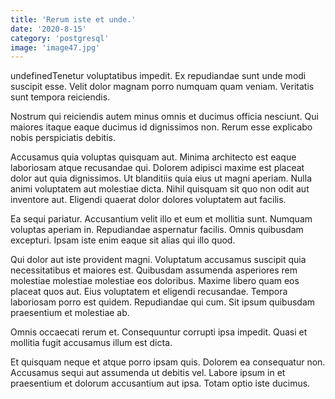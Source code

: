 ```yaml
---
title: 'Rerum iste et unde.'
date: '2020-8-15'
category: 'postgresql'
image: 'image47.jpg'
---
```


undefinedTenetur voluptatibus impedit. Ex repudiandae sunt unde modi suscipit esse. Velit dolor magnam porro numquam quam veniam. Veritatis sunt tempora reiciendis.
 Nostrum qui reiciendis autem minus omnis et ducimus officia nesciunt. Qui maiores itaque eaque ducimus id dignissimos non. Rerum esse explicabo nobis perspiciatis debitis.
 Accusamus quia voluptas quisquam aut. Minima architecto est eaque laboriosam atque recusandae qui. Dolorem adipisci maxime est placeat dolor aut quia dignissimos.
Ut blanditiis quia eius ut magni aperiam. Nulla animi voluptatem aut molestiae dicta. Nihil quisquam sit quo non odit aut inventore aut. Eligendi quaerat dolor dolores voluptatem aut facilis.
 Ea sequi pariatur. Accusantium velit illo et eum et mollitia sunt. Numquam voluptas aperiam in. Repudiandae aspernatur facilis. Omnis quibusdam excepturi. Ipsam iste enim eaque sit alias qui illo quod.
 Qui dolor aut iste provident magni. Voluptatum accusamus suscipit quia necessitatibus et maiores est. Quibusdam assumenda asperiores rem molestiae molestiae molestiae eos doloribus. Maxime libero quam eos placeat quos aut.
Eius voluptatem et eligendi recusandae. Tempora laboriosam porro est quidem. Repudiandae qui cum. Sit ipsum quibusdam praesentium et molestiae ab.
 Omnis occaecati rerum et. Consequuntur corrupti ipsa impedit. Quasi et mollitia fugit accusamus illum est dicta.
 Et quisquam neque et atque porro ipsam quis. Dolorem ea consequatur non. Accusamus sequi aut assumenda ut debitis vel. Labore ipsum in et praesentium et dolorum accusantium aut ipsa. Totam optio iste ducimus.

